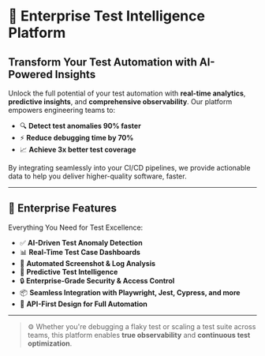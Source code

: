 # 🚀 Enterprise Test Intelligence Platform

## Transform Your Test Automation with AI-Powered Insights

Unlock the full potential of your test automation with **real-time analytics**, **predictive insights**, and **comprehensive observability**. Our platform empowers engineering teams to:

- 🔍 **Detect test anomalies 90% faster**
- ⚡ **Reduce debugging time by 70%**
- 📈 **Achieve 3x better test coverage**

By integrating seamlessly into your CI/CD pipelines, we provide actionable data to help you deliver higher-quality software, faster.

---

## 🌟 Enterprise Features

Everything You Need for Test Excellence:

- ✅ **AI-Driven Test Anomaly Detection**
- 📊 **Real-Time Test Case Dashboards**
- 🔁 **Automated Screenshot & Log Analysis**
- 🧠 **Predictive Test Intelligence**
- 🔒 **Enterprise-Grade Security & Access Control**
- 📦 **Seamless Integration with Playwright, Jest, Cypress, and more**
- 🔄 **API-First Design for Full Automation**

---

> ⚙️ Whether you're debugging a flaky test or scaling a test suite across teams, this platform enables **true observability** and **continuous test optimization**.

